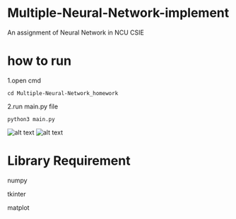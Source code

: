 # Multiple-Neural-Network-implement
An assignment of Neural Network in NCU CSIE

# how to run 
1.open cmd
```
cd Multiple-Neural-Network_homework
```
2.run main.py file
```
python3 main.py
```
![alt text](https://i.imgur.com/Epmqy5l.png)
![alt text](https://i.imgur.com/Hsx7l4B.png)

# Library Requirement

numpy

tkinter

matplot
